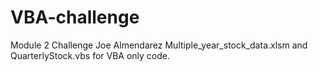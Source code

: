 # VBA-challenge
 Module 2 Challenge
Joe Almendarez Multiple_year_stock_data.xlsm and QuarterlyStock.vbs for VBA only code.